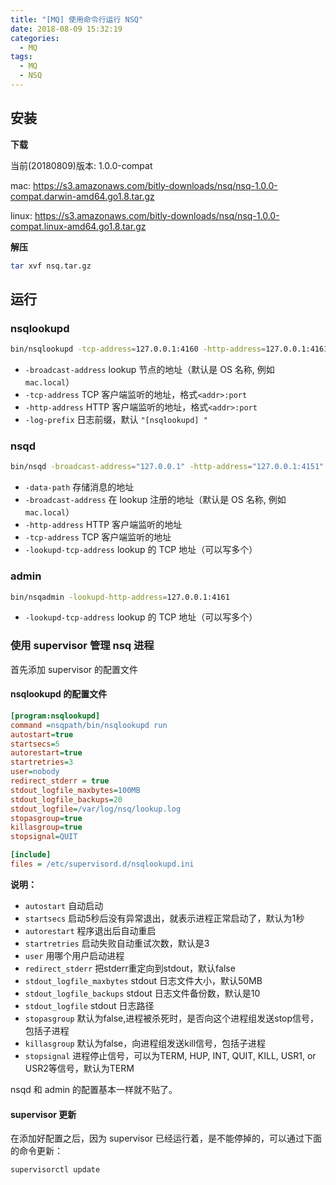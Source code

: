 ```yaml
---
title: "[MQ] 使用命令行运行 NSQ"
date: 2018-08-09 15:32:19
categories:
  - MQ
tags:
  - MQ
  - NSQ
---
```


## 安装

**下载**

当前(20180809)版本: 1.0.0-compat

mac: https://s3.amazonaws.com/bitly-downloads/nsq/nsq-1.0.0-compat.darwin-amd64.go1.8.tar.gz

linux: https://s3.amazonaws.com/bitly-downloads/nsq/nsq-1.0.0-compat.linux-amd64.go1.8.tar.gz

**解压**

```bash
tar xvf nsq.tar.gz
```

<!-- more -->

## 运行

### nsqlookupd

```bash
bin/nsqlookupd -tcp-address=127.0.0.1:4160 -http-address=127.0.0.1:4161 -broadcast-address="127.0.0.1"
```

* `-broadcast-address` lookup 节点的地址（默认是 OS 名称, 例如 `mac.local`）
* `-tcp-address` TCP 客户端监听的地址，格式`<addr>:port`
* `-http-address` HTTP 客户端监听的地址，格式`<addr>:port`
* `-log-prefix` 日志前缀，默认 `"[nsqlookupd] "`

### nsqd

```bash
bin/nsqd -broadcast-address="127.0.0.1" -http-address="127.0.0.1:4151" -lookupd-tcp-address=127.0.0.1:4160 -tcp-address="127.0.0.1:4150"
```

* `-data-path` 存储消息的地址
* `-broadcast-address` 在 lookup 注册的地址（默认是 OS 名称, 例如 `mac.local`）
* `-http-address` HTTP 客户端监听的地址
* `-tcp-address` TCP 客户端监听的地址
* `-lookupd-tcp-address` lookup 的 TCP 地址（可以写多个）

### admin

```bash
bin/nsqadmin -lookupd-http-address=127.0.0.1:4161
```

* `-lookupd-tcp-address` lookup 的 TCP 地址（可以写多个）

### 使用 supervisor 管理 nsq 进程

首先添加 supervisor 的配置文件

#### nsqlookupd 的配置文件

```ini
[program:nsqlookupd]
command =nsqpath/bin/nsqlookupd run
autostart=true
startsecs=5
autorestart=true
startretries=3
user=nobody
redirect_stderr = true
stdout_logfile_maxbytes=100MB
stdout_logfile_backups=20
stdout_logfile=/var/log/nsq/lookup.log
stopasgroup=true
killasgroup=true
stopsignal=QUIT

[include]
files = /etc/supervisord.d/nsqlookupd.ini
```

**说明：**

* `autostart` 自动启动
* `startsecs` 启动5秒后没有异常退出，就表示进程正常启动了，默认为1秒
* `autorestart` 程序退出后自动重启
* `startretries` 启动失败自动重试次数，默认是3
* `user` 用哪个用户启动进程
* `redirect_stderr` 把stderr重定向到stdout，默认false
* `stdout_logfile_maxbytes` stdout 日志文件大小，默认50MB
* `stdout_logfile_backups` stdout 日志文件备份数，默认是10
* `stdout_logfile` stdout 日志路径
* `stopasgroup` 默认为false,进程被杀死时，是否向这个进程组发送stop信号，包括子进程
* `killasgroup` 默认为false，向进程组发送kill信号，包括子进程
* `stopsignal` 进程停止信号，可以为TERM, HUP, INT, QUIT, KILL, USR1, or USR2等信号，默认为TERM

nsqd 和 admin 的配置基本一样就不贴了。

#### supervisor 更新

在添加好配置之后，因为 supervisor 已经运行着，是不能停掉的，可以通过下面的命令更新：

```
supervisorctl update
```